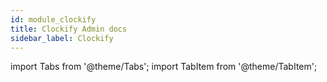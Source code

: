 ```yaml
---
id: module_clockify
title: Clockify Admin docs 
sidebar_label: Clockify
---
```


import Tabs from '@theme/Tabs';
import TabItem from '@theme/TabItem';


